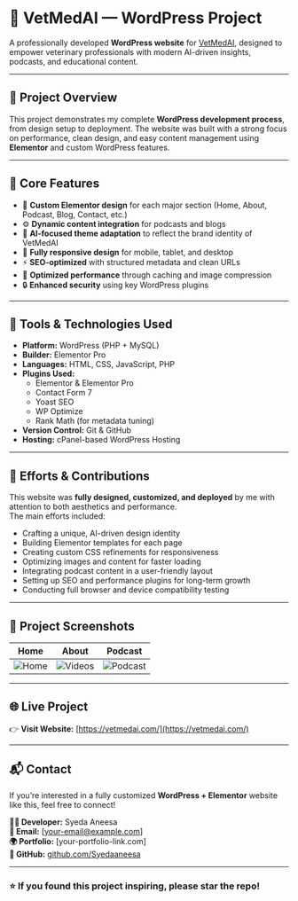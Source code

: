 # 🐾 VetMedAI — WordPress Project

A professionally developed **WordPress website** for [VetMedAI](https://vetmedai.com/), designed to empower veterinary professionals with modern AI-driven insights, podcasts, and educational content.  

---

## 🚀 Project Overview

This project demonstrates my complete **WordPress development process**, from design setup to deployment. The website was built with a strong focus on performance, clean design, and easy content management using **Elementor** and custom WordPress features.

---

## 🧩 Core Features

- 🎨 **Custom Elementor design** for each major section (Home, About, Podcast, Blog, Contact, etc.)  
- ⚙️ **Dynamic content integration** for podcasts and blogs  
- 🧠 **AI-focused theme adaptation** to reflect the brand identity of VetMedAI  
- 📱 **Fully responsive design** for mobile, tablet, and desktop  
- ⚡ **SEO-optimized** with structured metadata and clean URLs  
- 🧰 **Optimized performance** through caching and image compression  
- 🔒 **Enhanced security** using key WordPress plugins  

---

## 🧱 Tools & Technologies Used

- **Platform:** WordPress (PHP + MySQL)
- **Builder:** Elementor Pro  
- **Languages:** HTML, CSS, JavaScript, PHP  
- **Plugins Used:**  
  - Elementor & Elementor Pro  
  - Contact Form 7  
  - Yoast SEO  
  - WP Optimize  
  - Rank Math (for metadata tuning)  
- **Version Control:** Git & GitHub  
- **Hosting:** cPanel-based WordPress Hosting  

---

## 💪 Efforts & Contributions

This website was **fully designed, customized, and deployed** by me with attention to both aesthetics and performance.  
The main efforts included:

- Crafting a unique, AI-driven design identity  
- Building Elementor templates for each page  
- Creating custom CSS refinements for responsiveness  
- Optimizing images and content for faster loading  
- Integrating podcast content in a user-friendly layout  
- Setting up SEO and performance plugins for long-term growth  
- Conducting full browser and device compatibility testing  

---

## 📸 Project Screenshots

| Home | About | Podcast |
|------|--------|----------|
| ![Home](https://github.com/Syedaaneesa/flarevet/blob/main/FlareVet-Veterinary-Podcast-for-Veterinary-Professionals-%E2%80%93-Veterinary-Podcast-for-Veterinary-Professionals-10-07-2025_08_25_PM.png) | ![Videos](https://github.com/Syedaaneesa/flarevet/blob/main/FlareVet-Veterinary-Podcast-for-Veterinary-Professionals-–-Veterinary-Podcast-for-Veterinary-Professionals-10-07-2025_08_26_PM.png) | ![Podcast](https://github.com/Syedaaneesa/flarevet/blob/main/Podcast--10-07-2025_08_28_PM.png) |

---

## 🌐 Live Project

👉 **Visit Website:** [https://vetmedai.com/](https://vetmedai.com/)

---

## 📬 Contact

If you’re interested in a fully customized **WordPress + Elementor** website like this, feel free to connect!

**👩‍💻 Developer:** Syeda Aneesa  
**📧 Email:** [your-email@example.com]  
**🌍 Portfolio:** [your-portfolio-link.com]  
**💼 GitHub:** [github.com/Syedaaneesa](https://github.com/Syedaaneesa)

---

### ⭐ If you found this project inspiring, please star the repo!
